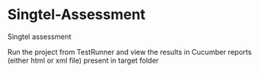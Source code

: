# Singtel-Assessment
Singtel assessment


Run the project from TestRunner and view the results in Cucumber reports (either html or xml file) present in target folder
